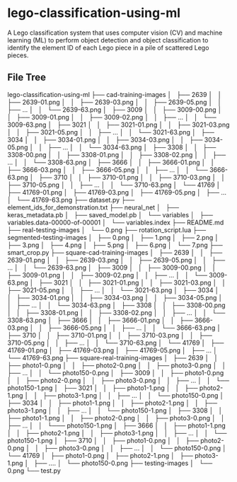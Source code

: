 # lego-classification-using-ml
A Lego classification system that uses computer vision (CV) and machine
learning (ML) to perform object detection and object classification to
identify the element ID of each Lego piece in a pile of scattered Lego pieces.

## File Tree

lego-classification-using-ml
├── cad-training-images
│   ├── 2639
│   │   ├── 2639-01.png
│   │   ├── 2639-03.png
│   │   ├── 2639-05.png
│   │   ├── ...
│   │   └── 2639-63.png
│   ├── 3009
│   │   ├── 3009-00.png
│   │   ├── 3009-01.png
│   │   ├── 3009-02.png
│   │   ├── ...
│   │   └── 3009-63.png
│   ├── 3021
│   │   ├── 3021-01.png
│   │   ├── 3021-03.png
│   │   ├── 3021-05.png
│   │   ├── ...
│   │   └── 3021-63.png
│   ├── 3034
│   │   ├── 3034-01.png
│   │   ├── 3034-03.png
│   │   ├── 3034-05.png
│   │   ├── ...
│   │   └── 3034-63.png
│   ├── 3308
│   │   ├── 3308-00.png
│   │   ├── 3308-01.png
│   │   ├── 3308-02.png
│   │   ├── ...
│   │   └── 3308-63.png
│   ├── 3666
│   │   ├── 3666-01.png
│   │   ├── 3666-03.png
│   │   ├── 3666-05.png
│   │   ├── ...
│   │   └── 3666-63.png
│   ├── 3710
│   │   ├── 3710-01.png
│   │   ├── 3710-03.png
│   │   ├── 3710-05.png
│   │   ├── ...
│   │   └── 3710-63.png
│   └── 41769
│       ├── 41769-01.png
│       ├── 41769-03.png
│       ├── 41769-05.png
│       ├── ...
│       └── 41769-63.png
├── dataset.py
├── element_ids_for_demonstration.txt
├── neural_net
│   ├── keras_metadata.pb
│   ├── saved_model.pb
│   └── variables
│       ├── variables.data-00000-of-00001
│       └── variables.index
├── README.md
├── real-testing-images
│   └── 0.png
├── rotation_script.lua
├── segmented-testing-images
│   ├── 0.png
│   ├── 1.png
│   ├── 2.png
│   ├── 3.png
│   ├── 4.png
│   ├── 5.png
│   ├── 6.png
│   └── 7.png
├── smart_crop.py
├── square-cad-training-images
│   ├── 2639
│   │   ├── 2639-01.png
│   │   ├── 2639-03.png
│   │   ├── 2639-05.png
│   │   ├── ...
│   │   └── 2639-63.png
│   ├── 3009
│   │   ├── 3009-00.png
│   │   ├── 3009-01.png
│   │   ├── 3009-02.png
│   │   ├── ...
│   │   └── 3009-63.png
│   ├── 3021
│   │   ├── 3021-01.png
│   │   ├── 3021-03.png
│   │   ├── 3021-05.png
│   │   ├── ...
│   │   └── 3021-63.png
│   ├── 3034
│   │   ├── 3034-01.png
│   │   ├── 3034-03.png
│   │   ├── 3034-05.png
│   │   ├── ...
│   │   └── 3034-63.png
│   ├── 3308
│   │   ├── 3308-00.png
│   │   ├── 3308-01.png
│   │   ├── 3308-02.png
│   │   ├── ...
│   │   └── 3308-63.png
│   ├── 3666
│   │   ├── 3666-01.png
│   │   ├── 3666-03.png
│   │   ├── 3666-05.png
│   │   ├── ...
│   │   └── 3666-63.png
│   ├── 3710
│   │   ├── 3710-01.png
│   │   ├── 3710-03.png
│   │   ├── 3710-05.png
│   │   ├── ...
│   │   └── 3710-63.png
│   └── 41769
│       ├── 41769-01.png
│       ├── 41769-03.png
│       ├── 41769-05.png
│       ├── ...
│       └── 41769-63.png
├── square-real-training-images
│   ├── 2639
│   │   ├── photo1-0.png
│   │   ├── photo2-0.png
│   │   ├── photo3-0.png
│   │   ├── ...
│   │   └── photo150-0.png
│   ├── 3009
│   │   ├── photo1-0.png
│   │   ├── photo2-0.png
│   │   ├── photo3-0.png
│   │   ├── ...
│   │   └── photo150-1.png
│   ├── 3021
│   │   ├── photo1-1.png
│   │   ├── photo2-1.png
│   │   ├── photo3-1.png
│   │   ├── ...
│   │   └── photo150-0.png
│   ├── 3034
│   │   ├── photo1-1.png
│   │   ├── photo2-1.png
│   │   ├── photo3-1.png
│   │   ├── ...
│   │   └── photo150-1.png
│   ├── 3308
│   │   ├── photo1-1.png
│   │   ├── photo2-0.png
│   │   ├── photo3-0.png
│   │   ├── ...
│   │   └─── photo150-1.png
│   ├── 3666
│   │   ├── photo1-1.png
│   │   ├── photo2-1.png
│   │   ├── photo3-1.png
│   │   ├── ...
│   │   └── photo150-1.png
│   ├── 3710
│   │   ├── photo1-0.png
│   │   ├── photo2-0.png
│   │   ├── photo3-0.png
│   │   ├── ...
│   │   └── photo150-0.png
│   └── 41769
│       ├── photo1-0.png
│       ├── photo2-1.png
│       ├── photo3-1.png
│       ├── ....
│       └── photo150-0.png
├── testing-images
│   └── 0.png
└── test.py
